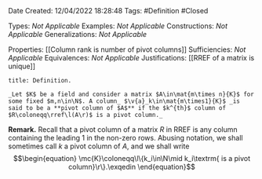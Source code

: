 <br />
<br />

Date Created: 12/04/2022 18:28:48
Tags: #Definition #Closed

Types: _Not Applicable_
Examples: _Not Applicable_
Constructions: _Not Applicable_
Generalizations: _Not Applicable_

Properties: [[Column rank is number of pivot columns]]
Sufficiencies: _Not Applicable_
Equivalences: _Not Applicable_
Justifications: [[RREF of a matrix is unique]]

``` ad-Definition
title: Definition.

_Let $K$ be a field and consider a matrix $A\in\mat{m\times n}{K}$ for some fixed $m,n\in\N$. A column_ $\v{a}_k\in\mat{m\times1}{K}$ _is said to be a **pivot column of $A$** if the $k^{th}$ column of $R\coloneqq\rref\l(A\r)$ is a pivot column._

```

**Remark.** Recall that a pivot column of a matrix $R$ in RREF is any column containing the leading $1$ in the non-zero rows. Abusing notation, we shall sometimes call $k$ a pivot column of $A$, and we shall write
$$\begin{equation}
    \mc{K}\coloneqq\l\{k_i\in\N\mid k_i\textrm{ is a pivot column}\r\}.\exqedin
\end{equation}$$
